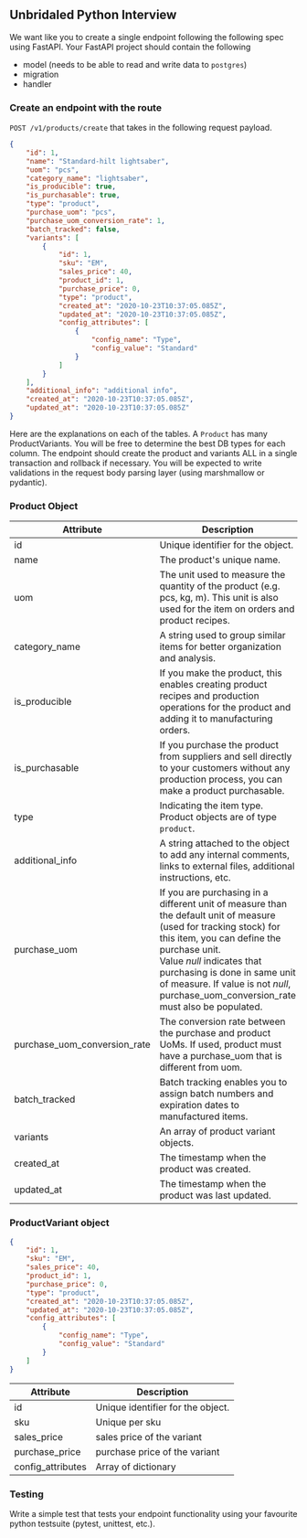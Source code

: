 ## Unbridaled Python Interview

We want like you to create a single endpoint following the following spec using FastAPI. Your FastAPI project should contain the following

* model (needs to be able to read and write data to `postgres`)
* migration
* handler

### Create an endpoint with the route

`POST /v1/products/create` that takes in the following request payload.

```json
{
    "id": 1,
    "name": "Standard-hilt lightsaber",
    "uom": "pcs",
    "category_name": "lightsaber",
    "is_producible": true,
    "is_purchasable": true,
    "type": "product",
    "purchase_uom": "pcs",
    "purchase_uom_conversion_rate": 1,
    "batch_tracked": false,
    "variants": [
        {
            "id": 1,
            "sku": "EM",
            "sales_price": 40,
            "product_id": 1,
            "purchase_price": 0,
            "type": "product",
            "created_at": "2020-10-23T10:37:05.085Z",
            "updated_at": "2020-10-23T10:37:05.085Z",
            "config_attributes": [
                {
                    "config_name": "Type",
                    "config_value": "Standard"
                }
            ]
        }
    ],
    "additional_info": "additional info",
    "created_at": "2020-10-23T10:37:05.085Z",
    "updated_at": "2020-10-23T10:37:05.085Z"
}
```

Here are the explanations on each of the tables. A `Product` has many ProductVariants. You will be free to determine the best DB types for each column. The endpoint should create the product and variants ALL in a single transaction and rollback if necessary. You will be expected to write validations in the request body parsing layer (using marshmallow or pydantic). 

### Product Object 

|    Attribute    |    Description    |
|    ---    |    ---    |
| id | Unique identifier for the object. |
| name | The product's unique name. |
|    uom    | The unit used to measure the quantity of the product (e.g. pcs, kg, m). This unit is also used for the item on orders and product recipes.    |
|    category_name    |    A string used to group similar items for better organization and analysis.   |
|    is_producible    |    If you make the product, this enables creating product recipes and production operations for the product and adding it to manufacturing orders. |
|    is_purchasable    |    If you purchase the product from suppliers and sell directly to your customers without any production process, you can make a product purchasable. |
|    type    |    Indicating the item type. Product objects are of type `product`. |
|    additional_info    |    A string attached to the object to add any internal comments, links to external files, additional instructions, etc.    |
|    purchase_uom    |    If you are purchasing in a different unit of measure than the default unit of measure (used for tracking stock) for this item, you can define the purchase unit. Value *null* indicates that purchasing is done in same unit of measure. If value is not *null*, purchase_uom_conversion_rate must also be populated. |
| purchase_uom_conversion_rate |    The conversion rate between the purchase and product UoMs. If used, product must have a purchase_uom that is different from uom.    |
|    batch_tracked    |    Batch tracking enables you to assign batch numbers and expiration dates to manufactured items.    |
|    variants    |    An array of product variant objects.    |
|    created_at    |    The timestamp when the product was created.    |
|    updated_at    |    The timestamp when the product was last updated.    |


### ProductVariant object

```json
{
    "id": 1,
    "sku": "EM",
    "sales_price": 40,
    "product_id": 1,
    "purchase_price": 0,
    "type": "product",
    "created_at": "2020-10-23T10:37:05.085Z",
    "updated_at": "2020-10-23T10:37:05.085Z",
    "config_attributes": [
        {
            "config_name": "Type",
            "config_value": "Standard"
        }
    ]
}
```
   
|    Attribute    |    Description    |
|    ---    |    ---    |
|    id    |    Unique identifier for the object.    |
|    sku    |    Unique per sku    |
|    sales_price    |   sales price of the variant  |
|    purchase_price    |  purchase price of the variant |
|    config_attributes | Array of dictionary |

### Testing 

Write a simple test that tests your endpoint functionality using your favourite python testsuite (pytest, unittest, etc.).




